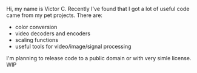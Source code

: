 Hi,
my name is Victor C.
Recently I've found that I got a lot of useful code came from my pet projects.
There are:
- color conversion
- video decoders and encoders
- scaling functions
- useful tools for video/image/signal processing

I'm planning to release code to a public domain or with very simle license. WIP
